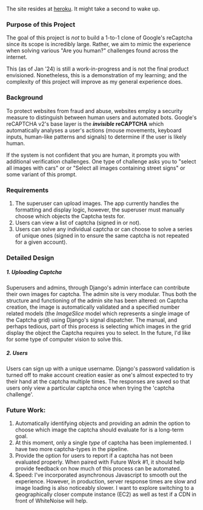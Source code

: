 The site resides at [heroku](https://hello-internet-c2d83d7d2d7e.herokuapp.com/captchapractice/). It might take a second to wake up.

### Purpose of this Project

The goal of this project is *not* to build a 1-to-1 clone of Google's reCaptcha since its scope is incredibly large. Rather, we aim to mimic the experience when solving various "Are you human?" challenges found across the internet. 

This (as of Jan '24) is still a work-in-progress and is not the final product envisioned. Nonetheless, this is a demonstration of my learning; and the complexity of this project will improve as my general experience does. 

### Background

To protect websites from fraud and abuse, websites employ a security measure to distinguish between human users and automated bots. Google's reCAPTCHA v2's base layer is the ***invisible* reCAPTCHA** which automatically analyses a user's actions (mouse movements, keyboard inputs, human-like patterns and signals) to determine if the user is likely human.

If the system is not confident that you are human, it prompts you with additional verification challenges. One type of challenge asks you to "select all images with cars" or  or "Select all images containing street signs" or some variant of this prompt.

### Requirements

1. The superuser can upload images. The app currently handles the formatting and display logic, however, the superuser must manually choose which objects the Captcha tests for. 
2. Users can view a list of captcha (signed in or not).
3. Users can solve any individual captcha or can choose to solve a series of unique ones (signed in to ensure the same captcha is not repeated for a given account).


### Detailed Design

##### 1. Uploading Captcha
Superusers and admins, through Django's admin interface can contribute their own images for captcha. The admin site is very modular. Thus both the structure and functioning of the admin site has been altered: on Captcha creation, the image is automatically validated and a specified number related models (the *ImageSlice* model which represents a single image of the Captcha grid) using Django's signal dispatcher. The manual, and perhaps tedious, part of this process is selecting which images in the grid display the object the Captcha requires you to select. In the future, I'd like for some type of computer vision to solve this.

##### 2. Users
Users can sign up with a unique username. Django's password validation is turned off to make account creation easier as one's almost expected to try their hand at the captcha multiple times. The responses are saved so that users only view a particular captcha once when trying the 'captcha challenge'. 



### Future Work:
1. Automatically identifying objects and providing an admin the option to choose which image the captcha should evaluate for is a long-term goal.
2. At this moment, only a single *type* of captcha has been implemented. I have two more captcha-types in the pipeline.
3. Provide the option for users to report if a captcha has not been evaluated properly. When paired with Future Work #1, it should help provide feedback on how much of this process can be automated.
4. Speed: I've incorporated asynchronous Javascript to smooth out the experience. However, in production, server response times are slow and image loading is also noticeably slower. I want to explore switching to a geographically closer compute instance (EC2) as well as test if a CDN in front of WhiteNoise will help. 


